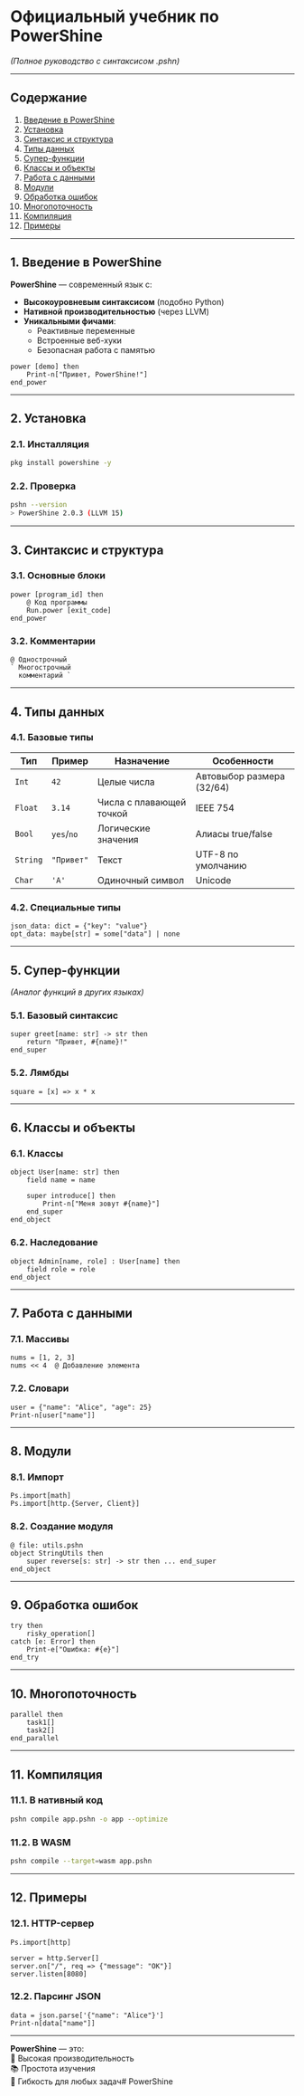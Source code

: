 # **Официальный учебник по PowerShine**  
*(Полное руководство с синтаксисом .pshn)*  
<hr>

## **Содержание**  
1. [Введение в PowerShine](#1-введение-в-powershine)  
2. [Установка](#2-установка)  
3. [Синтаксис и структура](#3-синтаксис-и-структура)  
4. [Типы данных](#4-типы-данных)  
5. [Супер-функции](#5-супер-функции)  
6. [Классы и объекты](#6-классы-и-объекты)  
7. [Работа с данными](#7-работа-с-данными)  
8. [Модули](#8-модули)  
9. [Обработка ошибок](#9-обработка-ошибок)  
10. [Многопоточность](#10-многопоточность)  
11. [Компиляция](#11-компиляция)  
12. [Примеры](#12-примеры)  

---

## **1. Введение в PowerShine**  
**PowerShine** — современный язык с:  
- **Высокоуровневым синтаксисом** (подобно Python)  
- **Нативной производительностью** (через LLVM)  
- **Уникальными фичами**:  
  - Реактивные переменные  
  - Встроенные веб-хуки  
  - Безопасная работа с памятью  

```pshn
power [demo] then  
    Print-n["Привет, PowerShine!"]  
end_power
```

---

## **2. Установка**  
### **2.1. Инсталляция**  
```bash
pkg install powershine -y
```  
### **2.2. Проверка**  
```bash
pshn --version
> PowerShine 2.0.3 (LLVM 15)
```

---

## **3. Синтаксис и структура**  
### **3.1. Основные блоки**  
```pshn
power [program_id] then  
    @ Код программы  
    Run.power [exit_code]  
end_power  
```

### **3.2. Комментарии**  
```pshn
@ Однострочный  
` Многострочный  
  комментарий `  
```

---

## **4. Типы данных**  
### **4.1. Базовые типы**  
| Тип       | Пример          | Назначение                      | Особенности              |
|-----------|-----------------|---------------------------------|--------------------------|
| `Int`     | `42`            | Целые числа                     | Автовыбор размера (32/64)|
| `Float`   | `3.14`          | Числа с плавающей точкой         | IEEE 754                 |
| `Bool`    | `yes`/`no`      | Логические значения              | Алиасы true/false        |
| `String`  | `"Привет"`      | Текст                           | UTF-8 по умолчанию       |
| `Char`    | `'A'`           | Одиночный символ                | Unicode                  |  

### **4.2. Специальные типы**  
```pshn
json_data: dict = {"key": "value"}  
opt_data: maybe[str] = some["data"] | none  
```

---

## **5. Супер-функции**  
*(Аналог функций в других языках)*  
### **5.1. Базовый синтаксис**  
```pshn
super greet[name: str] -> str then  
    return "Привет, #{name}!"  
end_super  
```

### **5.2. Лямбды**  
```pshn
square = [x] => x * x  
```

---

## **6. Классы и объекты**  
### **6.1. Классы**  
```pshn
object User[name: str] then  
    field name = name  
    
    super introduce[] then  
        Print-n["Меня зовут #{name}"]  
    end_super  
end_object  
```

### **6.2. Наследование**  
```pshn
object Admin[name, role] : User[name] then  
    field role = role  
end_object  
```

---

## **7. Работа с данными**  
### **7.1. Массивы**  
```pshn
nums = [1, 2, 3]  
nums << 4  @ Добавление элемента  
```

### **7.2. Словари**  
```pshn
user = {"name": "Alice", "age": 25}  
Print-n[user["name"]]  
```

---

## **8. Модули**  
### **8.1. Импорт**  
```pshn
Ps.import[math]  
Ps.import[http.{Server, Client}]  
```

### **8.2. Создание модуля**  
```pshn
@ file: utils.pshn  
object StringUtils then  
    super reverse[s: str] -> str then ... end_super  
end_object  
```

---

## **9. Обработка ошибок**  
```pshn
try then  
    risky_operation[]  
catch [e: Error] then  
    Print-e["Ошибка: #{e}"]  
end_try  
```

---

## **10. Многопоточность**  
```pshn
parallel then  
    task1[]  
    task2[]  
end_parallel  
```

---

## **11. Компиляция**  
### **11.1. В нативный код**  
```bash
pshn compile app.pshn -o app --optimize
```

### **11.2. В WASM**  
```bash
pshn compile --target=wasm app.pshn
```

---

## **12. Примеры**  
### **12.1. HTTP-сервер**  
```pshn
Ps.import[http]  

server = http.Server[]  
server.on["/", req => {"message": "OK"}]  
server.listen[8080]  
```

### **12.2. Парсинг JSON**  
```pshn
data = json.parse['{"name": "Alice"}']  
Print-n[data["name"]]  
```
---

**PowerShine** — это:  
🚀 Высокая производительность  
📚 Простота изучения  
🔧 Гибкость для любых задач# PowerShine
